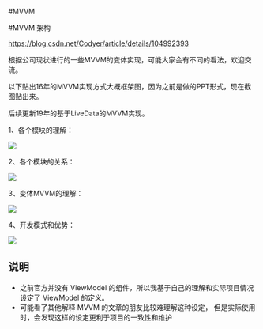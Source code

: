 #MVVM

#MVVM 架构

https://blog.csdn.net/Codyer/article/details/104992393


根据公司现状进行的一些MVVM的变体实现，可能大家会有不同的看法，欢迎交流。

以下贴出16年的MVVM实现方式大概框架图，因为之前是做的PPT形式，现在截图贴出来。

后续更新19年的基于LiveData的MVVM实现。

1、各个模块的理解：

![](https://tva1.sinaimg.cn/large/007S8ZIlgy1gejnc2cm6sj30lj0gnjso.jpg)

2、各个模块的关系：

![](https://tva1.sinaimg.cn/large/007S8ZIlgy1gejnbl6jkvj30n10cat9b.jpg)

3、变体MVVM的理解：

![](https://tva1.sinaimg.cn/large/007S8ZIlgy1gejnck8160j30pd0j7n2x.jpg)

4、开发模式和优势：

![](https://tva1.sinaimg.cn/large/007S8ZIlgy1gejncud1i1j30sn0hjq61.jpg)

## 说明
+ 之前官方并没有 ViewModel 的组件，所以我基于自己的理解和实际项目情况设定了 ViewModel 的定义。
+ 可能看了其他解释 MVVM 的文章的朋友比较难理解这种设定， 但是实际使用时，会发现这样的设定更利于项目的一致性和维护

